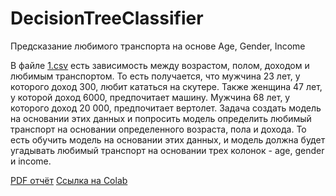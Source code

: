 # DecisionTreeClassifier
Предсказание любимого транспорта на основе Age, Gender, Income

В файле [1.csv](./1.csv) есть зависимость между возрастом, полом, доходом и любимым транспортом. То есть получается, что мужчина 23 лет,
у которого доход 300, любит кататься на скутере. Также женщина 47 лет, у которой доход 6000, предпочитает машину. Мужчина 68 лет, у которого доход
20 000, предпочитает вертолет. 
Задача создать модель на основании этих данных и попросить
модель определить любимый транспорт на основании определенного возраста,
пола и дохода. То есть обучить модель на основании этих данных, и модель
должна будет угадывать любимый транспорт на основании трех колонок - age,
gender и income.
 
[PDF отчёт](./Colab.pdf)
[Ссылка на Colab](https://colab.research.google.com/drive/1q8JXOH7-xtQr9VGaMK8G26EeQTToPxZk?usp=sharing)
